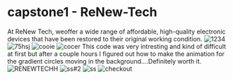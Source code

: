 # capstone1 - ReNew-Tech
At ReNew Tech, weoffer a wide range of affordable, high-quality electronic devices that have been restored to their original working condition. 
![1234](https://user-images.githubusercontent.com/130395338/233497717-7e59cb34-f078-4bf6-bfca-4ada6ded036c.png)
![75hsj](https://user-images.githubusercontent.com/130395338/233497726-099f7e66-32fa-48b1-9b41-a5b34ae2105b.png)
![cooie](https://user-images.githubusercontent.com/130395338/233497739-75e2a146-ce13-45b3-9b44-e7fc267ce27c.png)
![cocer](https://user-images.githubusercontent.com/130395338/233497748-b78b8bd7-d6ef-41de-8315-53ae68850e34.png)
This code was very intresting and kind of difficult at first but after a couple hours I figured out how to make the animation for the gradient circles moving in the background....Definitely worth it.
![RENEWTECHH](https://user-images.githubusercontent.com/130395338/233497875-9742b26d-a6f2-4e2b-a6db-3f243bc0f8c2.png)
![ss#2](https://user-images.githubusercontent.com/130395338/233499248-c561ae26-6d2b-4009-a71a-1207fd96a049.png)
![ss](https://user-images.githubusercontent.com/130395338/233499264-22d2172a-834c-4d7c-affa-1e22274e8da8.png)
![checkout](https://user-images.githubusercontent.com/130395338/233500251-b0cbaef5-d0d8-4821-af48-362bca1ba82a.png)
